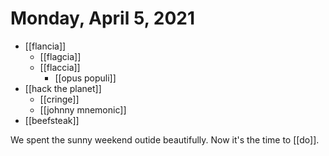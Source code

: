 # Monday, April 5, 2021

- [[flancia]]
    - [[flagcia]]
    - [[flaccia]]
        - [[opus populi]]
- [[hack the planet]]
  - [[cringe]]
  - [[johnny mnemonic]]
- [[beefsteak]]

We spent the sunny weekend outide beautifully. Now it's the time to [[do]].

